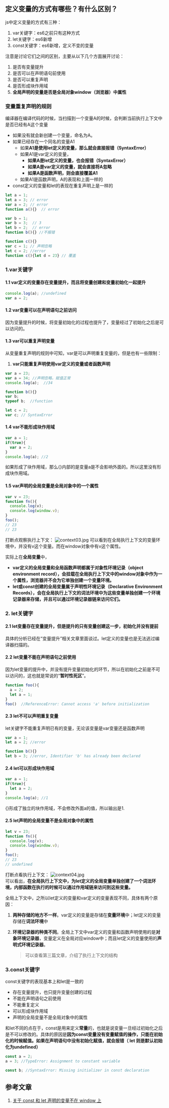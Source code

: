 ## 定义变量的方式有哪些？有什么区别？
js中定义变量的方式有三种：
1. var关键字：es6之前只有这种方式
2. let关键字：es6新增
3. const关键字：es6新增，定义不变的变量

注意是讨论它们之间的区别，主要从以下几个方面展开讨论：
1. 是否有变量提升
2. 是否可以在声明语句前使用
3. 是否可以重复声明
4. 是否形成块作用域
5. **全局声明的变量是否是全局对象window（浏览器）中属性**



### 变量重复声明的规则
编译器在编译代码的时候，当扫描到一个变量A的时候，会判断当前执行上下文中是否已经有A这个变量
- 如果没有就会新创建一个变量，命名为A。
- 如果已经存在一个同名的变量A1
  - 如果**A1是使用let定义的变量，那么就会直接报错（SyntaxError）**
  - 如果A1是var定义的变量，
    - **如果A是let定义的变量，也会报错（SyntaxError）**
    - **如果A是var定义的变量，就会直接将A忽略**
    - **如果A是函数声明，则会直接覆盖A1**
  - 如果A1是函数声明，A的表现和上面一样的
- const定义的变量和let的表现在重复声明上是一样的

```js
let a = 1;
let a = 3; // error
var a = 2; // error
function a(){}  // error

var b = 1;
var b = 3;  // 3
let b = 2;  // error
function b(){} //不报错

function c(){}
var c = 1; // 声明忽略
let c = 2; //error
function c(){let d = 23} // 覆盖
```


### 1.var关键字
#### 1.1 var定义的变量存在变量提升，而且将变量创建和变量初始化一起提升
```js
console.log(a); //undefined
var a = 2;
```

#### 1.2 var变量可以在声明语句之前访问
因为变量提升的时候，将变量初始化的过程也提升了，变量经过了初始化之后是可以访问的。

#### 1.3 var可以重复声明变量
从变量重复声明的规则中可知，var是可以声明重复变量的，但是也有一些限制：
1. **var只能重复声明使用var定义的变量或者函数声明**

```js
var a = 23;
var a = 34; //声明忽略，赋值正常
console.log(a);  //34

function b(){}
var b;
typeof b;  //function 

let c = 2;
var c; // SyntaxError
```

#### 1.4 var不能形成块作用域
```js
var a = 1;
if(true){
  var a = 2;
}
console.log(a); //2
```
如果形成了块作用域，那么{}内部的是变量a是不会影响外面的。所以这里没有形成块作用域。

#### 1.5 var声明的全局变量是全局对象中的一个属性
```js
var v = 23;
function fn(){
  console.log(v);
  console.log(window.v);
}
foo();
// 23
// 23
```
打断点观察执行上下文：
![context03.jpg](./images/context03.jpg)
可以看到在全局执行上下文的变量环境中，并没有v这个变量。而在window对象中有v这个属性。

实际上在**全局变量**中，
- **var定义的全局变量和全局函数声明都属于对象性环境记录（object environment record），会挂载在全局执行上下文中的window对象中作为一个属性，浏览器并不会为它单独创建一个变量环境。**
- **let或const创建的全局变量属于声明性环境记录（Declarative Environment Records），会在全局执行上下文的词法环境中为这些变量单独创建一个环境记录器来存储，并且可以通过环境记录器链来访问它们。**



### 2. let关键字

#### 2.1 let变量存在变量提升，但是提升的只有变量创建这一步，初始化并没有提前
具体的分析已经在“变量提升”相关文章里面谈过。let定义的变量也是无法逃过编译器扫描的。

#### 2.2 let变量不能在声明语句之前使用
因为let变量的提升中，并没有提升变量初始化的环节，所以在初始化之前是不可以访问的，这也就是常说的“**暂时性死区**”。
```js
function foo(){
  a = 2;
  let a = 1;
}
foo()  //ReferenceError: Cannot access 'a' before initialization
```

#### 2.3 let不可以声明重复变量
let关键字不能重复声明已有的变量，无论该变量是var变量还是函数声明
```js
var a = 1;
let a = 2; //error

function b(){}
let b = 3; //error, Identifier 'b' has already been declared
```

#### 2.4 let可以形成块作用域
```js
var a = 1;
if(true){
  let a = 2;
}
console.log(a); //1
```
{}形成了独立的块作用域，不会修改外面a的值，所以输出是1.

#### 2.5 let声明的全局变量不是全局对象中的属性
```js
let v = 23;
function fn(){
  console.log(v);
  console.log(window.v);
}
foo();
// 23
// undefined
```
打断点看执行上下文：
![context04.jpg](./images/context04.jpg)  
可以看出，**在全局执行上下文中，为let定义的全局变量单独创建了一个词法环境，内部函数在执行的时候可以通过作用域链来访问到这些变量。**

全局上下文中，之所以let定义的变量和var定义的变量表现不同，具体有两个原因：

1. **两种存储的地方不一样**。var定义的变量是存储在**变量环境**中；let定义的变量存储在**词法环境**中

2. **环境记录器的种类不同**。全局上下文中var定义的变量和函数声明使用的是**对象环境记录器**，变量定义在全局对应window中；而且let定义的变量使用的**声明式环境记录器**。

   > 可以查看第三篇文章，介绍了执行上下文的结构




### 3.const关键字
const关键字的表现基本上和let是一致的
- 存在变量提升，也只提升变量创建的过程
- 不能在声明语句之前使用
- 不能重复定义
- 可以形成块作用域
- 声明的全局变量不是全局对象中的属性

和let不同的点在于，const是用来定义**常量**的，也就是说变量一旦经过初始化之后是不可以修改的。具体的原因是**因为const变量没有变量赋值的操作，只能在初始化的时候赋值。如果在声明语句中没有初始化赋值，就会报错（ let 则是默认初始化为undefined）**
```js
const a = 2;
a = 3; //TypeError: Assignment to constant variable

const b; //SyntaxError: Missing initializer in const declaration
```



## 参考文章

1. [关于 const 和 let 声明的变量不在 window 上](https://github.com/Advanced-Frontend/Daily-Interview-Question/issues/30)

